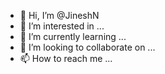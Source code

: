 - 👋 Hi, I’m @JineshN
- 👀 I’m interested in ...
- 🌱 I’m currently learning ...
- 💞️ I’m looking to collaborate on ...
- 📫 How to reach me ...

<!---
JineshN/JineshN is a ✨ special ✨ repository because its `README.md` (this file) appears on your GitHub profile.
You can click the Preview link to take a look at your changes.
--->
